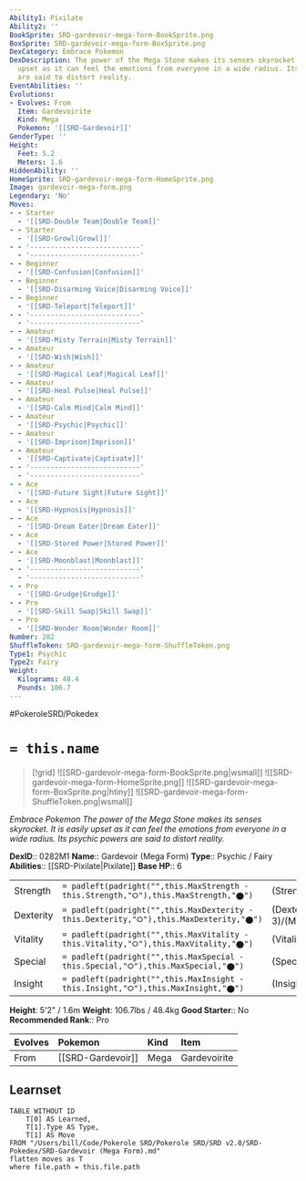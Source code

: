 ```yaml
---
Ability1: Pixilate
Ability2: ''
BookSprite: SRD-gardevoir-mega-form-BookSprite.png
BoxSprite: SRD-gardevoir-mega-form-BoxSprite.png
DexCategory: Embrace Pokemon
DexDescription: The power of the Mega Stone makes its senses skyrocket. It is easily
  upset as it can feel the emotions from everyone in a wide radius. Its psychic powers
  are said to distort reality.
EventAbilities: ''
Evolutions:
- Evolves: From
  Item: Gardevoirite
  Kind: Mega
  Pokemon: '[[SRD-Gardevoir]]'
GenderType: ''
Height:
  Feet: 5.2
  Meters: 1.6
HiddenAbility: ''
HomeSprite: SRD-gardevoir-mega-form-HomeSprite.png
Image: gardevoir-mega-form.png
Legendary: 'No'
Moves:
- - Starter
  - '[[SRD-Double Team|Double Team]]'
- - Starter
  - '[[SRD-Growl|Growl]]'
- - '---------------------------'
  - '---------------------------'
- - Beginner
  - '[[SRD-Confusion|Confusion]]'
- - Beginner
  - '[[SRD-Disarming Voice|Disarming Voice]]'
- - Beginner
  - '[[SRD-Teleport|Teleport]]'
- - '---------------------------'
  - '---------------------------'
- - Amateur
  - '[[SRD-Misty Terrain|Misty Terrain]]'
- - Amateur
  - '[[SRD-Wish|Wish]]'
- - Amateur
  - '[[SRD-Magical Leaf|Magical Leaf]]'
- - Amateur
  - '[[SRD-Heal Pulse|Heal Pulse]]'
- - Amateur
  - '[[SRD-Calm Mind|Calm Mind]]'
- - Amateur
  - '[[SRD-Psychic|Psychic]]'
- - Amateur
  - '[[SRD-Imprison|Imprison]]'
- - Amateur
  - '[[SRD-Captivate|Captivate]]'
- - '---------------------------'
  - '---------------------------'
- - Ace
  - '[[SRD-Future Sight|Future Sight]]'
- - Ace
  - '[[SRD-Hypnosis|Hypnosis]]'
- - Ace
  - '[[SRD-Dream Eater|Dream Eater]]'
- - Ace
  - '[[SRD-Stored Power|Stored Power]]'
- - Ace
  - '[[SRD-Moonblast|Moonblast]]'
- - '---------------------------'
  - '---------------------------'
- - Pro
  - '[[SRD-Grudge|Grudge]]'
- - Pro
  - '[[SRD-Skill Swap|Skill Swap]]'
- - Pro
  - '[[SRD-Wonder Room|Wonder Room]]'
Number: 282
ShuffleToken: SRD-gardevoir-mega-form-ShuffleToken.png
Type1: Psychic
Type2: Fairy
Weight:
  Kilograms: 48.4
  Pounds: 106.7
---
```


#PokeroleSRD/Pokedex

# `= this.name`

> [!grid]
> ![[SRD-gardevoir-mega-form-BookSprite.png|wsmall]]
> ![[SRD-gardevoir-mega-form-HomeSprite.png]]
> ![[SRD-gardevoir-mega-form-BoxSprite.png|htiny]]
> ![[SRD-gardevoir-mega-form-ShuffleToken.png|wsmall]]


*Embrace Pokemon*
*The power of the Mega Stone makes its senses skyrocket. It is easily upset as it can feel the emotions from everyone in a wide radius. Its psychic powers are said to distort reality.*

**DexID**:: 0282M1
**Name**:: Gardevoir (Mega Form)
**Type**:: Psychic / Fairy
**Abilities**:: [[SRD-Pixilate|Pixilate]]
**Base HP**:: 6

|           |                                                                                        |                                          |
| --------- | -------------------------------------------------------------------------------------- | ---------------------------------------- |
| Strength  | `= padleft(padright("",this.MaxStrength - this.Strength,"⭘"),this.MaxStrength,"⬤")`    | (Strength::2)/(MaxStrength::5)   |
| Dexterity | `= padleft(padright("",this.MaxDexterity - this.Dexterity,"⭘"),this.MaxDexterity,"⬤")` | (Dexterity:: 3)/(MaxDexterity::6) |
| Vitality  | `= padleft(padright("",this.MaxVitality - this.Vitality,"⭘"),this.MaxVitality,"⬤")`    | (Vitality::2)/(MaxVitality::4)   |
| Special   | `= padleft(padright("",this.MaxSpecial - this.Special,"⭘"),this.MaxSpecial,"⬤")`       | (Special::4)/(MaxSpecial::8)     |
| Insight   | `= padleft(padright("",this.MaxInsight - this.Insight,"⭘"),this.MaxInsight,"⬤")`       | (Insight::3)/(MaxInsight::7)     |

**Height**: 5'2" / 1.6m
**Weight**: 106.7lbs / 48.4kg
**Good Starter**:: No
**Recommended Rank**:: Pro

| Evolves   | Pokemon           | Kind   | Item         |
|:----------|:------------------|:-------|:-------------|
| From      | [[SRD-Gardevoir]] | Mega   | Gardevoirite |

## Learnset

```dataview
TABLE WITHOUT ID
    T[0] AS Learned,
    T[1].Type AS Type,
    T[1] AS Move
FROM "/Users/bill/Code/Pokerole SRD/Pokerole SRD/SRD v2.0/SRD-Pokedex/SRD-Gardevoir (Mega Form).md"
flatten moves as T
where file.path = this.file.path
```
